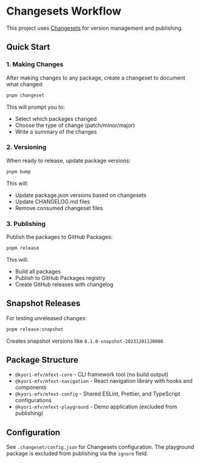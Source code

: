 # Changesets Workflow

This project uses [Changesets](https://github.com/changesets/changesets) for version management and publishing.

## Quick Start

### 1. Making Changes

After making changes to any package, create a changeset to document what changed:

```bash
pnpm changeset
```

This will prompt you to:

- Select which packages changed
- Choose the type of change (patch/minor/major)
- Write a summary of the changes

### 2. Versioning

When ready to release, update package versions:

```bash
pnpm bump
```

This will:

- Update package.json versions based on changesets
- Update CHANGELOG.md files
- Remove consumed changeset files

### 3. Publishing

Publish the packages to GitHub Packages:

```bash
pnpm release
```

This will:

- Build all packages
- Publish to GitHub Packages registry
- Create GitHub releases with changelog

## Snapshot Releases

For testing unreleased changes:

```bash
pnpm release:snapshot
```

Creates snapshot versions like `0.1.0-snapshot-20231201120000`.

## Package Structure

- `@kyori-mfv/mfext-core` - CLI framework tool (no build output)
- `@kyori-mfv/mfext-navigation` - React navigation library with hooks and components
- `@kyori-mfv/mfext-config` - Shared ESLint, Prettier, and TypeScript configurations
- `@kyori-mfv/mfext-playground` - Demo application (excluded from publishing)

## Configuration

See `.changeset/config.json` for Changesets configuration.
The playground package is excluded from publishing via the `ignore` field.

